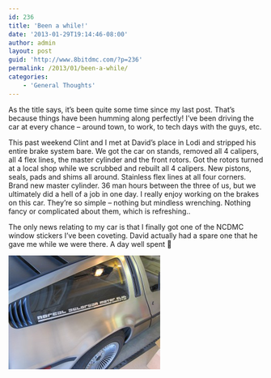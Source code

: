 ```yaml
---
id: 236
title: 'Been a while!'
date: '2013-01-29T19:14:46-08:00'
author: admin
layout: post
guid: 'http://www.8bitdmc.com/?p=236'
permalink: /2013/01/been-a-while/
categories:
    - 'General Thoughts'
---
```


As the title says, it’s been quite some time since my last post. That’s because things have been humming along perfectly! I’ve been driving the car at every chance – around town, to work, to tech days with the guys, etc.

This past weekend Clint and I met at David’s place in Lodi and stripped his entire brake system bare. We got the car on stands, removed all 4 calipers, all 4 flex lines, the master cylinder and the front rotors. Got the rotors turned at a local shop while we scrubbed and rebuilt all 4 calipers. New pistons, seals, pads and shims all around. Stainless flex lines at all four corners. Brand new master cylinder. 36 man hours between the three of us, but we ultimately did a hell of a job in one day. I really enjoy working on the brakes on this car. They’re so simple – nothing but mindless wrenching. Nothing fancy or complicated about them, which is refreshing..

The only news relating to my car is that I finally got one of the NCDMC window stickers I’ve been coveting. David actually had a spare one that he gave me while we were there. A day well spent 🙂

[![](../assets/images/2013/01/IMG_3700-300x225.jpg "IMG_3700")](../assets/images/2013/01/IMG_3700.jpg)
